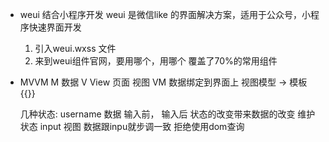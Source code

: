 - weui 结合小程序开发
  weui 是微信like 的界面解决方案，适用于公众号，小程序快速界面开发
  1. 引入weui.wxss 文件
  2. 来到weui组件官网，要用哪个，用哪个 覆盖了70%的常用组件

- MVVM 
  M 数据
  V View 页面   视图
  VM 数据绑定到界面上 视图模型 -> 模板 {{}}
  
  几种状态: 
  username 数据 输入前， 输入后 状态的改变带来数据的改变  维护状态
  input 视图
  数据跟inpu就步调一致
  拒绝使用dom查询
